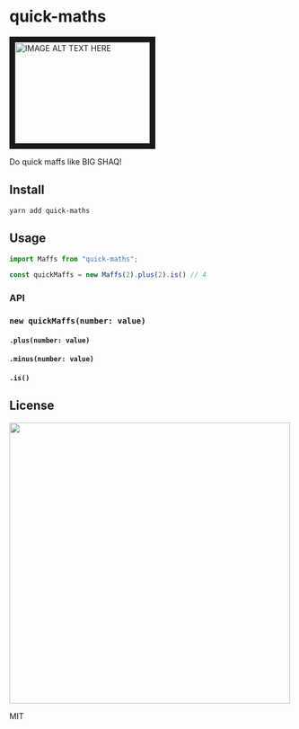 # quick-maths 

<a href="https://www.youtube.com/watch?feature=player_embedded&v=3M_5oYU-IsU
" target="_blank"><img src="https://img.youtube.com/vi/3M_5oYU-IsU/0.jpg" 
alt="IMAGE ALT TEXT HERE" width="240" height="180" border="10" /></a>

Do quick maffs like BIG SHAQ! 


## Install

`yarn add quick-maths`

## Usage

```js
import Maffs from "quick-maths";

const quickMaffs = new Maffs(2).plus(2).is() // 4
```

### API

### `new quickMaffs(number: value)`

#### `.plus(number: value)`
#### `.minus(number: value)`
#### `.is()`

## License

<img src="https://media.giphy.com/media/AuIvUrZpzBl04/giphy.gif" width="500">

MIT
